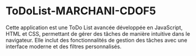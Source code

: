 # ToDoList-MARCHANI-CDOF5
Cette application est une ToDo List avancée développée en JavaScript, HTML et CSS, permettant de gérer des tâches de manière intuitive dans le navigateur. Elle inclut des fonctionnalités de gestion des tâches avec une interface moderne et des filtres personnalisés.
